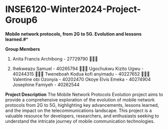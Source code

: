 # INSE6120-Winter2024-Project-Group6
**Mobile network protocols, from 2G to 5G. Evolution and lessons learned.#***


**Group Members**
1. Anita Francis Archibong - 27729790 👩🏽‍💻
   
2. Ihekweazu Samuel - 40265794 👩🏽‍🚀
Ugochukwu Kizito Ugwu - 40244315 👨🏽‍💻
Tweneboah Kodua kofi anyimadu - 40227652 👨🏽‍✈️
Valentine obi Ozonyia - 40202470 
Okoye Elvis Emeka -  40274904
Josephine Famiyeh - 40262544


**Project Description**
The Mobile Network Protocols Evolution project aims to provide a comprehensive exploration of the evolution of mobile network protocols from 2G to 5G, highlighting key advancements, lessons learned, and the impact on the telecommunications landscape. This project is a valuable resource for developers, researchers, and enthusiasts seeking to understand the intricate journey of mobile communication technologies.
